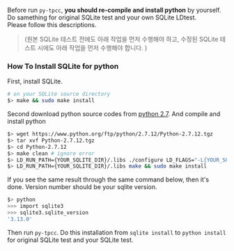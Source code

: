 Before run `py-tpcc`, **you should re-compile and install python** by yourself. Do samething for original SQLite test and your own SQLite LDtest.  
Please follow this descriptions. 

>(원본 SQLite 테스트 전에도 아래 작업을 먼저 수행해야 하고, 수정된 SQLite 테스트 시에도 아래 작업을 먼저 수행해야 합니다. )

### How To Install SQLite for python

First, install SQLite.
```bash
# on your SQLite source directory
$> make && sudo make install
```

Second download python source codes from [python 2.7](https://www.python.org/ftp/python/2.7.12/Python-2.7.12.tgz).
And compile and install python

```bash
$> wget https://www.python.org/ftp/python/2.7.12/Python-2.7.12.tgz
$> tar xvf Python-2.7.12.tgz
$> cd Python-2.7.12
$> make clean # ignore error
$> LD_RUN_PATH={YOUR_SQLITE_DIR}/.libs ./configure LD_FLAGS="-L{YOUR_SQLITE_DIR}/.libs" CPPFLAGS="-I{YOUR_SQLITE_DIR}/include"
$> LD_RUN_PATH={YOUR_SQLITE_DIR}/.libs make && sudo make install
```

If you see the same result through the same command below, then it's done. Version number should be your sqlite version. 

```bash
$> python
>>> import sqlite3
>>> sqlite3.sqlite_version
'3.13.0'
```

Then run `py-tpcc`. Do this installation from `sqlite install` to `python install` for original SQLite test and your SQLite test. 
